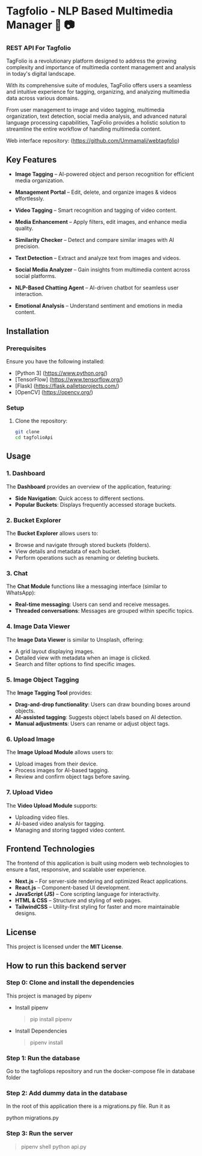 # Tagfolio - NLP Based Multimedia Manager 🚀 📷
### REST API For Tagfolio

TagFolio is a revolutionary platform designed to address the growing complexity and importance of multimedia content management and analysis in today's digital landscape. 

With its comprehensive suite of modules, TagFolio offers users a seamless and intuitive experience for tagging, organizing, and analyzing multimedia data across various domains. 

From user management to image and video tagging, multimedia organization, text detection, social media analysis, and advanced natural language processing capabilities, TagFolio provides a holistic solution to streamline the entire workflow of handling multimedia content. 

Web interface repository: (https://github.com/Ummamali/webtagfolio)

## Key Features  

- **Image Tagging** – AI-powered object and person recognition for efficient media organization.  

- **Management Portal** – Edit, delete, and organize images & videos effortlessly.  

- **Video Tagging** – Smart recognition and tagging of video content.  

- **Media Enhancement** – Apply filters, edit images, and enhance media quality.  

- **Similarity Checker** – Detect and compare similar images with AI precision.  

- **Text Detection** – Extract and analyze text from images and videos.  

- **Social Media Analyzer** – Gain insights from multimedia content across social platforms.  

- **NLP-Based Chatting Agent** – AI-driven chatbot for seamless user interaction.  

- **Emotional Analysis** – Understand sentiment and emotions in media content.


## Installation

### Prerequisites

Ensure you have the following installed:

- [Python 3] (https://www.python.org/)  
- [TensorFlow] (https://www.tensorflow.org/)  
- [Flask] (https://flask.palletsprojects.com/)  
- [OpenCV] (https://opencv.org/)  

### Setup

1. Clone the repository:  
   ```sh
   git clone 
   cd tagfolioApi


## Usage

### 1. Dashboard
The **Dashboard** provides an overview of the application, featuring:
- **Side Navigation**: Quick access to different sections.
- **Popular Buckets**: Displays frequently accessed storage buckets.

### 2. Bucket Explorer
The **Bucket Explorer** allows users to:
- Browse and navigate through stored buckets (folders).
- View details and metadata of each bucket.
- Perform operations such as renaming or deleting buckets.

### 3. Chat
The **Chat Module** functions like a messaging interface (similar to WhatsApp):
- **Real-time messaging**: Users can send and receive messages.
- **Threaded conversations**: Messages are grouped within specific topics.

### 4. Image Data Viewer
The **Image Data Viewer** is similar to Unsplash, offering:
- A grid layout displaying images.
- Detailed view with metadata when an image is clicked.
- Search and filter options to find specific images.

### 5. Image Object Tagging
The **Image Tagging Tool** provides:
- **Drag-and-drop functionality**: Users can draw bounding boxes around objects.
- **AI-assisted tagging**: Suggests object labels based on AI detection.
- **Manual adjustments**: Users can rename or adjust object tags.

### 6. Upload Image
The **Image Upload Module** allows users to:
- Upload images from their device.
- Process images for AI-based tagging.
- Review and confirm object tags before saving.

### 7. Upload Video
The **Video Upload Module** supports:
- Uploading video files.
- AI-based video analysis for tagging.
- Managing and storing tagged video content.


## Frontend Technologies

The frontend of this application is built using modern web technologies to ensure a fast, responsive, and scalable user experience.

- **Next.js** – For server-side rendering and optimized React applications.  
- **React.js** – Component-based UI development.  
- **JavaScript (JS)** – Core scripting language for interactivity.  
- **HTML & CSS** – Structure and styling of web pages.  
- **TailwindCSS** – Utility-first styling for faster and more maintainable designs.


## License

This project is licensed under the **MIT License**.  

## How to run this backend server

### Step 0: Clone and install the dependencies

This project is managed by pipenv

- Install pipenv
  > pip install pipenv
- Install Dependencies
  > pipenv install

### Step 1: Run the database

Go to the tagfoliops repository and run the docker-compose file in database folder

### Step 2: Add dummy data in the database

In the root of this application there is a migrations.py file. Run it as

python migrations.py

### Step 3: Run the server

> pipenv shell
> python api.py
